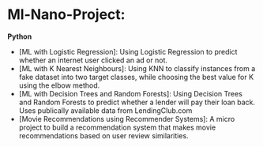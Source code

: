 # Ml-Nano-Project:

__Python__

- [ML with Logistic Regression]: Using Logistic Regression to predict whether an internet user clicked an ad or not.
- [ML with K Nearest Neighbours]: Using KNN to classify instances from a fake dataset into two target classes, while choosing the best value for K using the elbow method.
- [ML with Decision Trees and Random Forests]: Using Decision Trees and Random Forests to predict whether a lender will pay their loan back. Uses publically available data from LendingClub.com
- [Movie Recommendations using Recommender Systems]: A micro project to build a recommendation system that makes movie recommendations based on user review similarities.
